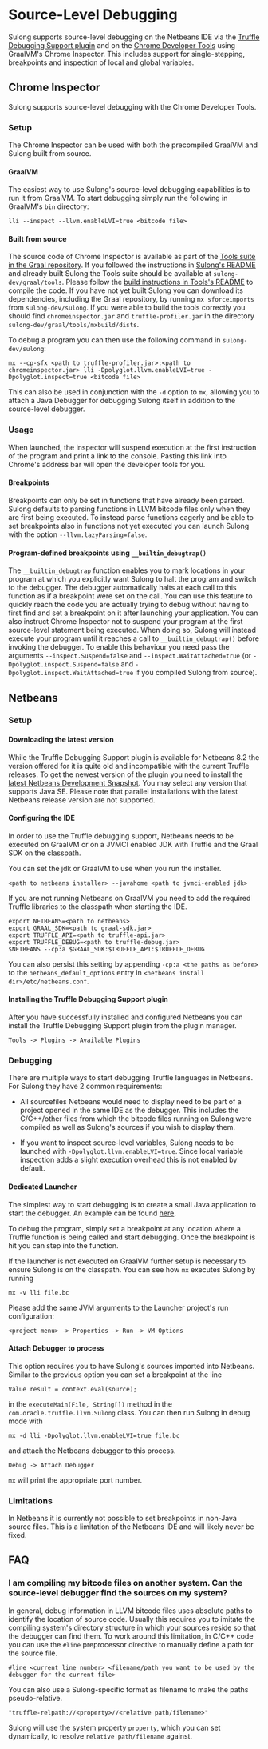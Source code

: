 # Source-Level Debugging

Sulong supports source-level debugging on the Netbeans IDE via the
[Truffle Debugging Support plugin](http://plugins.netbeans.org/plugin/68647/truffle-debugging-support)
and on the [Chrome Developer Tools](https://developers.google.com/web/tools/chrome-devtools/) using
GraalVM's Chrome Inspector. This includes support for single-stepping, breakpoints and inspection of
local and global variables.

## Chrome Inspector

Sulong supports source-level debugging with the Chrome Developer Tools.

### Setup

The Chrome Inspector can be used with both the precompiled GraalVM and Sulong built from source.

#### GraalVM

The easiest way to use Sulong's source-level debugging capabilities is to run it from GraalVM.
To start debugging simply run the following in GraalVM's `bin` directory:

    lli --inspect --llvm.enableLVI=true <bitcode file>

#### Built from source

The source code of Chrome Inspector is available as part of the
[Tools suite in the Graal repository](https://github.com/oracle/graal/tree/master/tools).
If you followed the instructions in [Sulong's README](../README.md) and already built Sulong the Tools suite
should be available at `sulong-dev/graal/tools`. Please follow the
[build instructions in Tools's README](https://github.com/oracle/graal/blob/master/tools/README.md)
to compile the code. If you have not yet built Sulong you can download its dependencies, including the
Graal repository, by running `mx sforceimports` from `sulong-dev/sulong`. If you were able to build the
tools correctly you should find `chromeinspector.jar` and `truffle-profiler.jar` in the directory
`sulong-dev/graal/tools/mxbuild/dists`.

To debug a program you can then use the following command in `sulong-dev/sulong`:

    mx --cp-sfx <path to truffle-profiler.jar>:<path to chromeinspector.jar> lli -Dpolyglot.llvm.enableLVI=true -Dpolyglot.inspect=true <bitcode file>

This can also be used in conjunction with the `-d` option to `mx`, allowing you to attach a Java
Debugger for debugging Sulong itself in addition to the source-level debugger.

### Usage

When launched, the inspector will suspend execution at the first instruction of the program and print
a link to the console. Pasting this link into Chrome's address bar will open the developer tools for you.

#### Breakpoints

Breakpoints can only be set in functions that have already been parsed. Sulong defaults to parsing
functions in LLVM bitcode files only when they are first being executed. To instead parse functions
eagerly and be able to set breakpoints also in functions not yet executed you can launch Sulong
with the option `--llvm.lazyParsing=false`.

#### Program-defined breakpoints using `__builtin_debugtrap()`

The `__builtin_debugtrap` function enables you to mark locations in your program at which you explicitly
want Sulong to halt the program and switch to the debugger. The debugger automatically halts at each call
to this function as if a breakpoint were set on the call. You can use this feature to quickly reach the
code you are actually trying to debug without having to first find and set a breakpoint on it after
launching your application. You can also instruct Chrome Inspector not to suspend your program at the first
source-level statement being executed. When doing so, Sulong will instead execute your program until it
reaches a call to `__builtin_debugtrap()` before invoking the debugger. To enable this behaviour you need
pass the arguments `--inspect.Suspend=false` and `--inspect.WaitAttached=true` (or
`-Dpolyglot.inspect.Suspend=false` and `-Dpolyglot.inspect.WaitAttached=true` if you compiled Sulong
from source).

## Netbeans

### Setup

#### Downloading the latest version

While the Truffle Debugging Support plugin is available for Netbeans 8.2 the version
offered for it is quite old and incompatible with the current Truffle releases. To
get the newest version of the plugin you need to install the
[latest Netbeans Development Snapshot](http://bits.netbeans.org/download/trunk/nightly/latest/).
You may select any version that supports Java SE. Please note that parallel
installations with the latest Netbeans release version are not supported.

#### Configuring the IDE

In order to use the Truffle debugging support, Netbeans needs to be executed on
GraalVM or on a JVMCI enabled JDK with Truffle and the Graal SDK on the classpath.

You can set the jdk or GraalVM to use when you run the installer.

    <path to netbeans installer> --javahome <path to jvmci-enabled jdk>

If you are not running Netbeans on GraalVM you need to add the required Truffle
libraries to the classpath when starting the IDE.

    export NETBEANS=<path to netbeans>
    export GRAAL_SDK=<path to graal-sdk.jar>
    export TRUFFLE_API=<path to truffle-api.jar>
    export TRUFFLE_DEBUG=<path to truffle-debug.jar>
    $NETBEANS --cp:a $GRAAL_SDK:$TRUFFLE_API:$TRUFFLE_DEBUG

You can also persist this setting by appending `-cp:a <the paths as before>` to the
`netbeans_default_options` entry in `<netbeans install dir>/etc/netbeans.conf`.

#### Installing the Truffle Debugging Support plugin

After you have successfully installed and configured Netbeans you can install the
Truffle Debugging Support plugin from the plugin manager.

    Tools -> Plugins -> Available Plugins

### Debugging

There are multiple ways to start debugging Truffle languages in Netbeans. For
Sulong they have 2 common requirements:

* All sourcefiles Netbeans would need to display need to be part of a project
opened in the same IDE as the debugger. This includes the C/C++/other files
from which the bitcode files running on Sulong were compiled as well as
Sulong's sources if you wish to display them.

* If you want to inspect source-level variables, Sulong needs to be launched
with `-Dpolyglot.llvm.enableLVI=true`. Since local variable inspection adds
a slight execution overhead this is not enabled by default.

#### Dedicated Launcher

The simplest way to start debugging is to create a small Java application to
start the debugger. An example can be found [here](Main.java).

To debug the program, simply set a breakpoint at any location where a Truffle
function is being called and start debugging. Once the breakpoint is hit you
can step into the function.

If the launcher is not executed on GraalVM further setup is necessary to ensure
Sulong is on the classpath. You can see how `mx` executes Sulong by running

    mx -v lli file.bc

Please add the same JVM arguments to the Launcher project's run configuration:

    <project menu> -> Properties -> Run -> VM Options

#### Attach Debugger to process

This option requires you to have Sulong's sources imported into Netbeans.
Similar to the previous option you can set a breakpoint at the line

    Value result = context.eval(source);

in the `executeMain(File, String[])` method in the
`com.oracle.truffle.llvm.Sulong` class. You can then run Sulong in debug
mode with

    mx -d lli -Dpolyglot.llvm.enableLVI=true file.bc

and attach the Netbeans debugger to this process.

    Debug -> Attach Debugger

`mx` will print the appropriate port number.

### Limitations

In Netbeans it is currently not possible to set breakpoints in non-Java source files.
This is a limitation of the Netbeans IDE and will likely never be fixed.

## FAQ

### I am compiling my bitcode files on another system. Can the source-level debugger find the sources on my system?

In general, debug information in LLVM bitcode files uses absolute paths to identify the
location of source code. Usually this requires you to imitate the compiling system's
directory structure in which your sources reside so that the debugger can find them.
To work around this limitation, in C/C++ code you can use the `#line` preprocessor
directive to manually define a path for the source file.

    #line <current line number> <filename/path you want to be used by the debugger for the current file>

You can also use a Sulong-specific format as filename to make the paths pseudo-relative.

    "truffle-relpath://<property>//<relative path/filename>"

Sulong will use the system property `property`, which you can set dynamically, to resolve
`relative path/filename` against.

